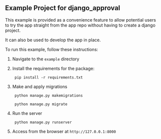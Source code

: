## Example Project for django_approval

This example is provided as a convenience feature to allow potential users to try the app straight from the app repo without having to create a django project.

It can also be used to develop the app in place.

To run this example, follow these instructions:

1. Navigate to the `example` directory
2. Install the requirements for the package:
		
		pip install -r requirements.txt
		
3. Make and apply migrations

		python manage.py makemigrations
		
		python manage.py migrate
		
4. Run the server

		python manage.py runserver
		
5. Access from the browser at `http://127.0.0.1:8000`
